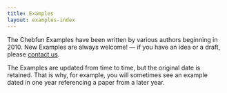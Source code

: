 ```yaml
---
title: Examples
layout: examples-index
---
```


The Chebfun Examples have been written by various authors beginning in 2010.
New Examples are always welcome! &mdash; if you have an idea or a draft,
please [contact us](../support/).

The Examples are updated from time to time, but the original date is retained.
That is why, for example, you will sometimes see an example dated in one year
referencing a paper from a later year.